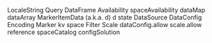 LocaleString
Query
DataFrame
Availability
spaceAvailability
dataMap
dataArray
MarkerItemData (a.k.a. d)
d
state
DataSource
DataConfig
Encoding
Marker
kv
space
Filter
Scale
dataConfig.allow
scale.allow
reference
spaceCatalog
configSolution